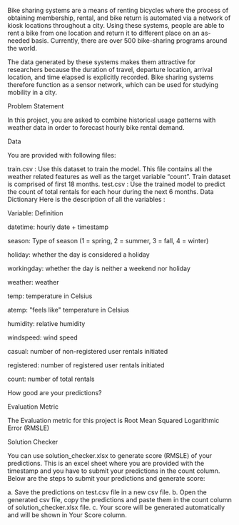 Bike sharing systems are a means of renting bicycles where the process of obtaining membership, rental, and bike return is automated via a network of kiosk locations throughout a city. Using these systems, people are able to rent a bike from one location and return it to different place on an as-needed basis. Currently, there are over 500 bike-sharing programs around the world.

The data generated by these systems makes them attractive for researchers because the duration of travel, departure location, arrival
location, and time elapsed is explicitly recorded. Bike sharing systems therefore function as a sensor network, which can be used for studying mobility in a city.

Problem Statement

In this project, you are asked to combine historical usage patterns with weather data in order to forecast hourly bike rental demand.

Data

You are provided with following files:

train.csv : Use this dataset to train the model. This file contains all the weather related features as well as the target variable “count”. Train dataset is comprised of first 18 months.
test.csv : Use the trained model to predict the count of total rentals for each hour during the next 6 months.
Data Dictionary
Here is the description of all the variables :

Variable:	Definition

datetime:	hourly date + timestamp

season:	Type of season (1 = spring, 2 = summer, 3 = fall, 4 = winter)

holiday:	whether the day is considered a holiday

workingday:	whether the day is neither a weekend nor holiday

weather:	weather

temp:	temperature in Celsius

atemp:	"feels like" temperature in Celsius

humidity:	relative humidity

windspeed:	wind speed

casual:	number of non-registered user rentals initiated

registered:	number of registered user rentals initiated

count:	number of total rentals

How good are your predictions?

Evaluation Metric

The Evaluation metric for this project is Root Mean Squared Logarithmic Error (RMSLE)

Solution Checker

You can use solution_checker.xlsx to generate score (RMSLE) of your predictions. This is an excel sheet where you are provided with the timestamp and you have to submit your predictions in the count column. Below are the steps to submit your predictions and generate score:

a. Save the predictions on test.csv file in a new csv file.
b. Open the generated csv file, copy the predictions and paste them in the count column of solution_checker.xlsx file.
c. Your score will be generated automatically and will be shown in Your Score column.
